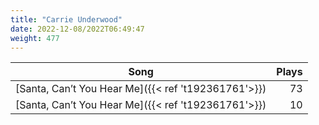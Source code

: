 ```yaml
---
title: "Carrie Underwood"
date: 2022-12-08/2022T06:49:47
weight: 477
---
```




 Song | Plays 
----- | -----:
[Santa, Can’t You Hear Me]({{< ref 't192361761'>}}) | 73
[Santa, Can’t You Hear Me]({{< ref 't192361761'>}}) | 10
